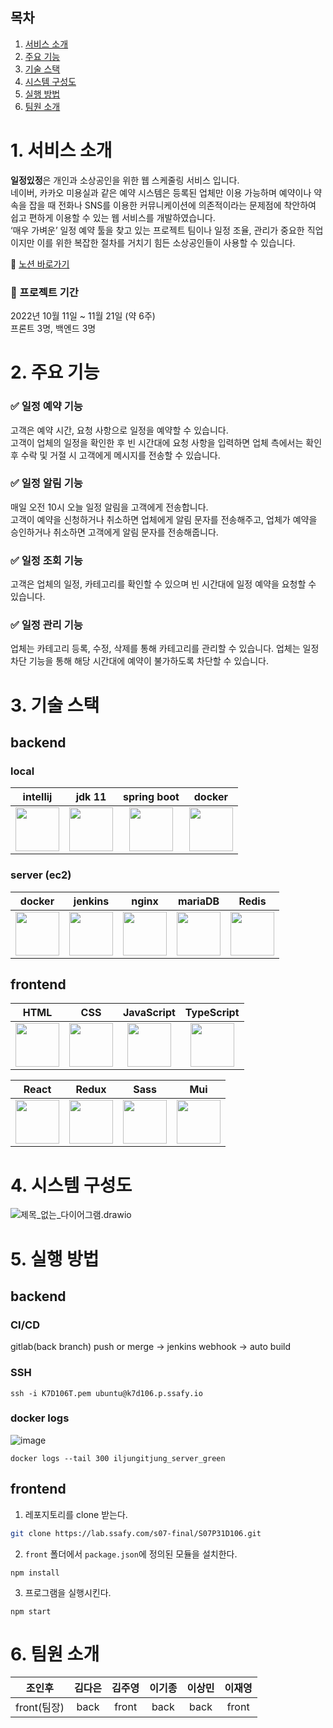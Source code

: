 ## 목차
1. [서비스 소개](#1-서비스-소개)
2. [주요 기능](#2-주요-기능)
3. [기술 스택](#3-기술-스택)
4. [시스템 구성도](#4-시스템-구성도)
5. [실행 방법](#5-실행-방법)
6. [팀원 소개](#6-팀원-소개)

# 1. 서비스 소개
**일정있정**은 개인과 소상공인을 위한 웹 스케줄링 서비스 입니다.  
네이버, 카카오 미용실과 같은 예약 시스템은 등록된 업체만 이용 가능하며 예약이나 약속을 잡을 때 전화나 SNS를 이용한 커뮤니케이션에 의존적이라는 문제점에 착안하여 쉽고 편하게 이용할 수 있는 웹 서비스를 개발하였습니다.  
‘매우 가벼운’ 일정 예약 툴을 찾고 있는 프로젝트 팀이나 일정 조율, 관리가 중요한 직업이지만 이를 위한 복잡한 절차를 거치기 힘든 소상공인들이 사용할 수 있습니다.

🔗 [노션 바로가기](https://fierce-alpaca-126.notion.site/3329ecd7f4c54f13979f2edce36bd810)
  

### 📆 프로젝트 기간
2022년 10월 11일 ~ 11월 21일 (약 6주)  
프론트 3명, 백엔드 3명

# 2. 주요 기능
### ✅ 일정 예약 기능
고객은 예약 시간, 요청 사항으로 일정을 예약할 수 있습니다.  
고객이 업체의 일정을 확인한 후 빈 시간대에 요청 사항을 입력하면 업체 측에서는 확인 후 수락 및 거절 시 고객에게 메시지를 전송할 수 있습니다.

### ✅ 일정 알림 기능
매일 오전 10시 오늘 일정 알림을 고객에게 전송합니다.  
고객이 예약을 신청하거나 취소하면 업체에게 알림 문자를 전송해주고, 업체가 예약을 승인하거나 취소하면 고객에게 알림 문자를 전송해줍니다.

### ✅ 일정 조회 기능
고객은 업체의 일정, 카테고리를 확인할 수 있으며 빈 시간대에 일정 예약을 요청할 수 있습니다.

### ✅ 일정 관리 기능
업체는 카테고리 등록, 수정, 삭제를 통해 카테고리를 관리할 수 있습니다.
업체는 일정 차단 기능을 통해 해당 시간대에 예약이 불가하도록 차단할 수 있습니다.

# 3. 기술 스택
## backend
### local
|intellij|jdk 11|spring boot|docker|
|:---:|:---:|:---:|:---:|
|<img src="https://user-images.githubusercontent.com/52438368/195626893-c78d6450-04fc-4d25-b1f7-de3777ce55de.png" height="70px" />|<img src="https://user-images.githubusercontent.com/52438368/195626943-e172849b-a81d-4584-9e94-a4c8275bae57.png" height="70px" />|<img src="https://user-images.githubusercontent.com/52438368/195626992-13753380-523f-4f3e-8962-2da9c67f7ef7.png" height="70px" />|<img src="https://user-images.githubusercontent.com/52438368/195627001-da558b56-28a4-424b-8dea-199b0e740c5e.png" height="70px" />|
### server (ec2)
|docker|jenkins|nginx|mariaDB|Redis|
|:---:|:---:|:---:|:---:|:---:|
|<img src="https://user-images.githubusercontent.com/52438368/195627001-da558b56-28a4-424b-8dea-199b0e740c5e.png" height="70px" />|<img src="https://user-images.githubusercontent.com/52438368/195627021-b948587f-f8ce-47ba-ba55-242a5d12fdd9.png" height="70px" />|<img src="https://user-images.githubusercontent.com/52438368/195627044-56c12e5f-443d-4d4a-93ee-da201fbb97b4.png" height="70px" />|<img src="https://user-images.githubusercontent.com/52438368/195627063-c5152bf1-8aa5-4c75-8a13-eff91601d75c.png" height="70px" />|<img src="https://user-images.githubusercontent.com/52438368/203672705-bb764461-f54d-4449-a583-d5f003b2f79c.png" height="70px" />

## frontend
|HTML|CSS|JavaScript|TypeScript
|:---:|:---:|:---:|:---:|
|<img src="https://user-images.githubusercontent.com/52438368/195627115-bc672bbb-001c-4e15-b603-8fd01fac12c1.png" height="70px" />|<img src="https://user-images.githubusercontent.com/52438368/195627130-8209c379-e1c2-4cc9-89fe-14d364823d9c.png" height="70px" />|<img src="https://user-images.githubusercontent.com/52438368/195627148-c8f95876-db67-479e-972b-6caaa74d1265.png" height="70px" />|<img src="https://user-images.githubusercontent.com/52438368/203672593-d8bea7c3-1ed3-4a8c-8108-61463483a24a.png" height="70px" />|

|React|Redux|Sass|Mui|
|:---:|:---:|:---:|:---:|
|<img src="https://user-images.githubusercontent.com/52438368/195627189-0cb77e7a-fb83-4ad2-ab3b-c5d559ed2cc6.png" height="70px" />|<img src="https://user-images.githubusercontent.com/52438368/195627207-614f859d-fcad-4683-a43e-fa5498b07085.png" height="70px" />|<img src="https://user-images.githubusercontent.com/52438368/195627227-55eff34c-f049-4b9b-9700-a326d10c2572.png" height="70px" />|<img src="https://user-images.githubusercontent.com/52438368/195627241-b4224add-7dc9-4601-9e6a-a56df61df90e.png" height="70px" />

# 4. 시스템 구성도

![제목_없는_다이어그램.drawio](https://lab.ssafy.com/s07-final/S07P31D106/uploads/ebef644f5d0403a88d5f6a6374dec53f/%EC%A0%9C%EB%AA%A9_%EC%97%86%EB%8A%94_%EB%8B%A4%EC%9D%B4%EC%96%B4%EA%B7%B8%EB%9E%A8.drawio.png)

# 5. 실행 방법
## backend
### CI/CD  
gitlab(back branch) push or merge -> jenkins webhook -> auto build  

### SSH
```
ssh -i K7D106T.pem ubuntu@k7d106.p.ssafy.io
```

### docker logs
![image](https://lab.ssafy.com/s07-final/S07P31D106/uploads/cea753e37746b5ce94b991333c57c16a/image.png)
```
docker logs --tail 300 iljungitjung_server_green
```

## frontend
1. 레포지토리를 clone 받는다.
```bash
git clone https://lab.ssafy.com/s07-final/S07P31D106.git
```
2. `front` 폴더에서 `package.json`에 정의된 모듈을 설치한다.
```shell
npm install
```
3. 프로그램을 실행시킨다.
```shell
npm start
```


# 6. 팀원 소개
|조인후|김다은|김주영|이기종|이상민|이재영|
|:---:|:---:|:---:|:---:|:---:|:---:|
|front(팀장)|back|front|back|back|front|
